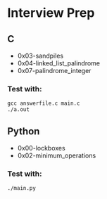 # Interview Prep

## C

- 0x03-sandpiles
- 0x04-linked_list_palindrome
- 0x07-palindrome_integer

### Test with:
```
gcc answerfile.c main.c
./a.out
```

## Python

- 0x00-lockboxes
- 0x02-minimum_operations

### Test with:
```
./main.py
```
